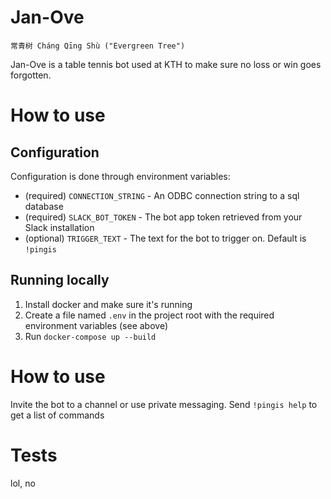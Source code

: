 # Jan-Ove

```
常青树 Cháng Qīng Shù ("Evergreen Tree")
```

Jan-Ove is a table tennis bot used at KTH to make sure no loss or win goes forgotten.

# How to use

## Configuration

Configuration is done through environment variables:

* (required) `CONNECTION_STRING` - An ODBC connection string to a sql database
* (required) `SLACK_BOT_TOKEN` - The bot app token retrieved from your Slack installation
* (optional) `TRIGGER_TEXT` - The text for the bot to trigger on. Default is `!pingis`

## Running locally

1) Install docker and make sure it's running
2) Create a file named `.env` in the project root with the required environment variables (see above)
3) Run `docker-compose up --build`

# How to use

Invite the bot to a channel or use private messaging. Send `!pingis help` to get a list of commands

# Tests

lol, no
